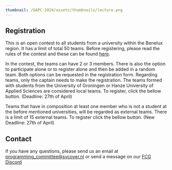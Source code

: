 ```yaml
---
thumbnail: /GAPC-2024/assets/thumbnails/lecture.png
---
```


## Registration

This is an open contest to all students from a university within the Benelux region. It has a limit of total 50 teams. Before registering, please read the rules of the contest and these can be found [here](./rules).

In the contest, the teams can have 2 or 3 members. There is also the option to participate alone or to register alone and then be added in a random team. Both options can be requested in the registration form. Regarding teams, only the captain needs to make the registration. The teams formed with students from the University of Groningen or Hanze University of Applied Sciences are considered local teams. To register, click the bellow button. (Deadline: 27th of April)


Teams that have in composition at least one member who is not a student at the before mentioned universities, will be regarded as external teams. There is a limit of 15 external teams. To register click the bellow button. (New Deadline: 27th of April)




## Contact 

If you have any questions, please send us an email at programming_committee@svcover.nl or send a message on our [FCG Discord](https://discord.com/invite/JfzxyBHPsH)